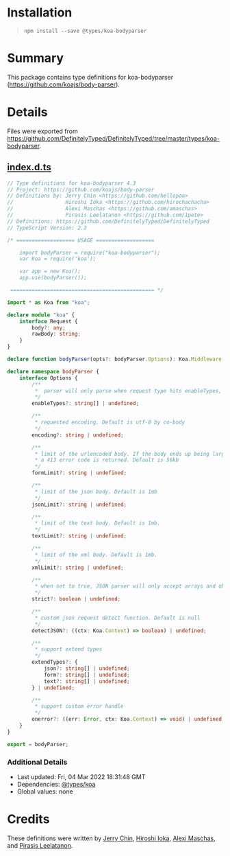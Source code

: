 # Installation
> `npm install --save @types/koa-bodyparser`

# Summary
This package contains type definitions for koa-bodyparser (https://github.com/koajs/body-parser).

# Details
Files were exported from https://github.com/DefinitelyTyped/DefinitelyTyped/tree/master/types/koa-bodyparser.
## [index.d.ts](https://github.com/DefinitelyTyped/DefinitelyTyped/tree/master/types/koa-bodyparser/index.d.ts)
````ts
// Type definitions for koa-bodyparser 4.3
// Project: https://github.com/koajs/body-parser
// Definitions by: Jerry Chin <https://github.com/hellopao>
//                 Hiroshi Ioka <https://github.com/hirochachacha>
//                 Alexi Maschas <https://github.com/amaschas>
//                 Pirasis Leelatanon <https://github.com/1pete>
// Definitions: https://github.com/DefinitelyTyped/DefinitelyTyped
// TypeScript Version: 2.3

/* =================== USAGE ===================

    import bodyParser = require("koa-bodyparser");
    var Koa = require('koa');

    var app = new Koa();
    app.use(bodyParser());

 =============================================== */

import * as Koa from "koa";

declare module "koa" {
    interface Request {
        body?: any;
        rawBody: string;
    }
}

declare function bodyParser(opts?: bodyParser.Options): Koa.Middleware;

declare namespace bodyParser {
    interface Options {
        /**
         *  parser will only parse when request type hits enableTypes, default is ['json', 'form'].
         */
        enableTypes?: string[] | undefined;

        /**
         * requested encoding. Default is utf-8 by co-body
         */
        encoding?: string | undefined;

        /**
         * limit of the urlencoded body. If the body ends up being larger than this limit
         * a 413 error code is returned. Default is 56kb
         */
        formLimit?: string | undefined;

        /**
         * limit of the json body. Default is 1mb
         */
        jsonLimit?: string | undefined;

        /**
         * limit of the text body. Default is 1mb.
         */
        textLimit?: string | undefined;

        /**
         * limit of the xml body. Default is 1mb.
         */
        xmlLimit?: string | undefined;

        /**
         * when set to true, JSON parser will only accept arrays and objects. Default is true
         */
        strict?: boolean | undefined;

        /**
         * custom json request detect function. Default is null
         */
        detectJSON?: ((ctx: Koa.Context) => boolean) | undefined;

        /**
         * support extend types
         */
        extendTypes?: {
            json?: string[] | undefined;
            form?: string[] | undefined;
            text?: string[] | undefined;
        } | undefined;

        /**
         * support custom error handle
         */
        onerror?: ((err: Error, ctx: Koa.Context) => void) | undefined;
    }
}

export = bodyParser;

````

### Additional Details
 * Last updated: Fri, 04 Mar 2022 18:31:48 GMT
 * Dependencies: [@types/koa](https://npmjs.com/package/@types/koa)
 * Global values: none

# Credits
These definitions were written by [Jerry Chin](https://github.com/hellopao), [Hiroshi Ioka](https://github.com/hirochachacha), [Alexi Maschas](https://github.com/amaschas), and [Pirasis Leelatanon](https://github.com/1pete).
